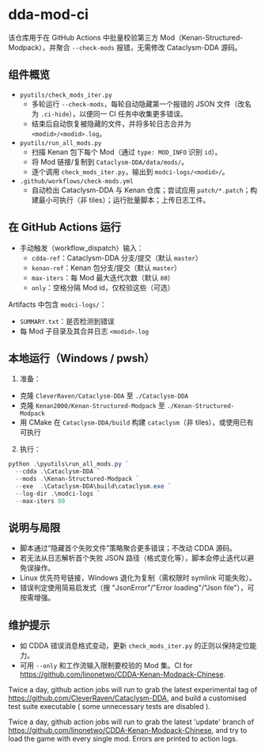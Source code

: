 # dda-mod-ci

该仓库用于在 GitHub Actions 中批量校验第三方 Mod（Kenan-Structured-Modpack），并聚合 `--check-mods` 报错，无需修改 Cataclysm-DDA 源码。

## 组件概览
- `pyutils/check_mods_iter.py`
  - 多轮运行 `--check-mods`，每轮自动隐藏第一个报错的 JSON 文件（改名为 `.ci-hide`），以便同一 CI 任务中收集更多错误。
  - 结束后自动恢复被隐藏的文件，并将多轮日志合并为 `<modid>/<modid>.log`。
- `pyutils/run_all_mods.py`
  - 扫描 Kenan 包下每个 Mod（通过 `type: MOD_INFO` 识别 `id`）。
  - 将 Mod 链接/复制到 `Cataclysm-DDA/data/mods/`。
  - 逐个调用 `check_mods_iter.py`，输出到 `modci-logs/<modid>/`。
- `.github/workflows/check-mods.yml`
  - 自动检出 Cataclysm-DDA 与 Kenan 仓库；尝试应用 `patch/*.patch`；构建最小可执行（非 tiles）；运行批量脚本；上传日志工件。

## 在 GitHub Actions 运行
- 手动触发（workflow_dispatch）输入：
  - `cdda-ref`：Cataclysm-DDA 分支/提交（默认 `master`）
  - `kenan-ref`：Kenan 包分支/提交（默认 `master`）
  - `max-iters`：每 Mod 最大迭代次数（默认 `80`）
  - `only`：空格分隔 Mod id，仅校验这些（可选）

Artifacts 中包含 `modci-logs/`：
- `SUMMARY.txt`：是否检测到错误
- 每 Mod 子目录及其合并日志 `<modid>.log`

## 本地运行（Windows / pwsh）
1) 准备：
- 克隆 `CleverRaven/Cataclysm-DDA` 至 `./Cataclysm-DDA`
- 克隆 `Kenan2000/Kenan-Structured-Modpack` 至 `./Kenan-Structured-Modpack`
- 用 CMake 在 `Cataclysm-DDA/build` 构建 `cataclysm`（非 tiles），或使用已有可执行

2) 执行：
```powershell
python .\pyutils\run_all_mods.py `
  --cdda .\Cataclysm-DDA `
  --mods .\Kenan-Structured-Modpack `
  --exe  .\Cataclysm-DDA\build\cataclysm.exe `
  --log-dir .\modci-logs `
  --max-iters 80
```

## 说明与局限
- 脚本通过“隐藏首个失败文件”策略聚合更多错误；不改动 CDDA 源码。
- 若无法从日志解析首个失败 JSON 路径（格式变化等），脚本会停止迭代以避免误操作。
- Linux 优先符号链接，Windows 退化为复制（需权限时 symlink 可能失败）。
- 错误判定使用简易启发式（搜 "JsonError"/"Error loading"/"Json file"），可按需增强。

## 维护提示
- 如 CDDA 错误消息格式变动，更新 `check_mods_iter.py` 的正则以保持定位能力。
- 可用 `--only` 和工作流输入限制要校验的 Mod 集。CI for https://github.com/linonetwo/CDDA-Kenan-Modpack-Chinese.

Twice a day, github action jobs will run to grab the latest experimental tag of https://github.com/CleverRaven/Cataclysm-DDA, and build a customised test suite executable ( some unnecessary tests are disabled ).

Twice a day, github action jobs will run to grab the latest 'update' branch of https://github.com/linonetwo/CDDA-Kenan-Modpack-Chinese, and try to load the game with every single mod. Errors are printed to action logs.
